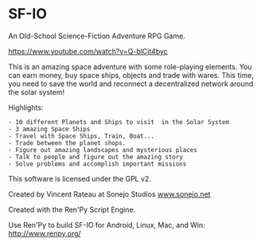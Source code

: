 # SF-IO
An Old-School Science-Fiction Adventure RPG Game.

https://www.youtube.com/watch?v=Q-blCjt4byc

This is an amazing space adventure with some role-playing elements. You can earn money, buy space ships, objects and trade with wares.  This time, you need to save the world and reconnect a decentralized network around the solar system!

Highlights:

    - 10 different Planets and Ships to visit  in the Solar System
    - 3 amazing Space Ships
    - Travel with Space Ships, Train, Boat...
    - Trade between the planet shops.
    - Figure out amazing landscapes and mysterious places
    - Talk to people and figure out the amazing story
    - Solve problems and accomplish important missions

 

This software is licensed under the GPL v2.



Created by Vincent Rateau at Sonejo Studios
www.sonejo.net

Created with the Ren'Py Script Engine.

Use Ren'Py to build SF-IO for Android, Linux, Mac, and Win: 
http://www.renpy.org/
